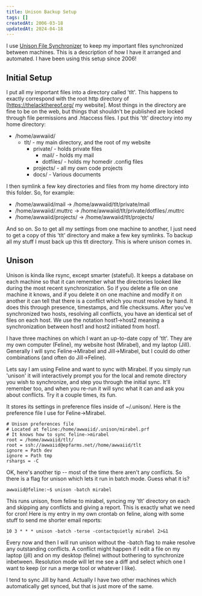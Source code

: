 ```yaml
---
title: Unison Backup Setup
tags: []
createdAt: 2006-03-18
updatedAt: 2024-04-18
---
```


I use [Unison File Synchronizer](https://github.com/bcpierce00/unison) to keep my important files synchronized between machines. This is a description of how I have it arranged and automated. I have been using this setup since 2006!

## Initial Setup

I put all my important files into a directory called 'tlt'. This happens to exactly correspond with the root http directory of [https://thelackthereof.org/ my website]. Most things in the directory are fine to be on the web, but things that shouldn't be published are locked through file permissions and .htaccess files. I put this 'tlt' directory into my home directory:

* /home/awwaiid/
  * tlt/ - my main directory, and the root of my website
    * private/ - holds private files
      * mail/ - holds my mail
      * dotfiles/ - holds my homedir .config files
    * projects/ - all my own code projects
    * docs/ - Various documents

I then symlink a few key directories and files from my home directory into this folder. So, for example:

* /home/awwaiid/mail -> /home/awwaiid/tlt/private/mail
* /home/awwaiid/.muttrc -> /home/awwaiid/tlt/private/dotfiles/.muttrc
* /home/awwaiid/projects/ -> /home/awwaiid/tlt/projects/

And so on. So to get all my settings from one machine to another, I just need to get a copy of this 'tlt' directory and make a few key symlinks. To backup all my stuff I must back up this tlt directory. This is where unison comes in.

## Unison

Unison is kinda like rsync, except smarter (stateful). It keeps a database on each machine so that it can remember what the directories looked like during the most recent synchronization. So if you delete a file on one machine it knows, and if you delete it on one machine and modify it on another it can tell that there is a conflict which you must resolve by hand. It does this through presence, timestamps, and file checksums. After you've synchronized two hosts, resolving all conflicts, you have an identical set of files on each host. We use the notation host1->host2 meaning a synchronization between host1 and host2 initiated from host1.

I have three machines on which I want an up-to-date copy of 'tlt'. They are my own computer (Feline), my website host (Mirabel), and my laptop (Jill). Generally I will sync Feline->Mirabel and Jill->Mirabel, but I could do other combinations (and often do Jill->Feline).

Lets say I am using Feline and want to sync with Mirabel. If you simply run 'unison' it will interactively prompt you for the local and remote directory you wish to synchronize, and step you through the initial sync. It'll remember too, and when you re-run it will sync what it can and ask you about conflicts. Try it a couple times, its fun.

It stores its settings in preference files inside of ~/.unison/. Here is the preference file I use for Feline->Mirabel.

```
# Unison preferences file
# Located at feline:/home/awwaiid/.unison/mirabel.prf
# It knows how to sync feline->mirabel
root = /home/awwaiid/tlt/
root = ssh://awwaiid@epfarms.net//home/awwaiid/tlt
ignore = Path dev
ignore = Path tmp
rshargs = -C
```

OK, here's another tip -- most of the time there aren't any conflicts. So there is a flag for unison which lets it run in batch mode. Guess what it is?

```
awwaiid@feline:~$ unison -batch mirabel
```

This runs unison, from feline to mirabel, syncing my 'tlt' directory on each and skipping any conflicts and giving a report. This is exactly what we need for cron! Here is my entry in my own crontab on feline, along with some stuff to send me shorter email reports:

```
10 3 * * * unison -batch -terse -contactquietly mirabel 2>&1
```

Every now and then I will run unison without the -batch flag to make resolve any outstanding conflicts. A conflict might happen if I edit a file on my laptop (jill) and on my desktop (feline) without bothering to synchronize inbetween. Resolution mode will let me see a diff and select which one I want to keep (or run a merge tool or whatever I like).

I tend to sync Jill by hand. Actually I have two other machines which automatically get synced, but that is just more of the same.


